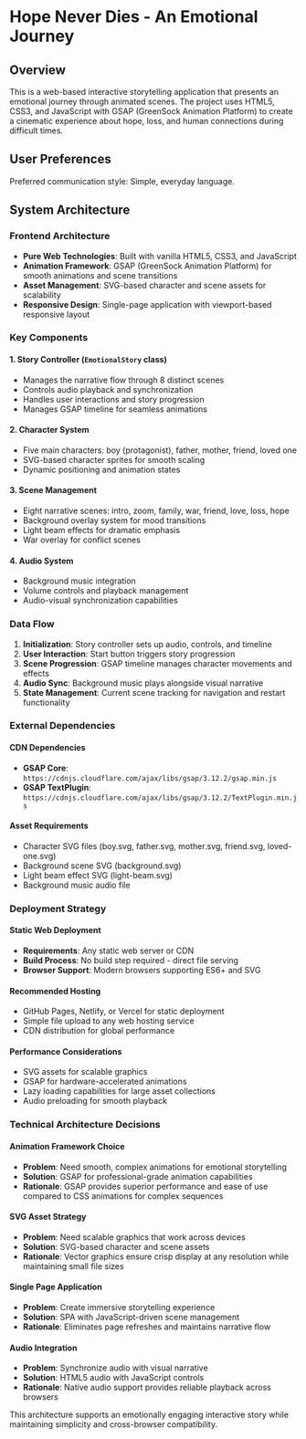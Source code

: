 # Hope Never Dies - An Emotional Journey

## Overview

This is a web-based interactive storytelling application that presents an emotional journey through animated scenes. The project uses HTML5, CSS3, and JavaScript with GSAP (GreenSock Animation Platform) to create a cinematic experience about hope, loss, and human connections during difficult times.

## User Preferences

Preferred communication style: Simple, everyday language.

## System Architecture

### Frontend Architecture
- **Pure Web Technologies**: Built with vanilla HTML5, CSS3, and JavaScript
- **Animation Framework**: GSAP (GreenSock Animation Platform) for smooth animations and scene transitions
- **Asset Management**: SVG-based character and scene assets for scalability
- **Responsive Design**: Single-page application with viewport-based responsive layout

### Key Components

#### 1. Story Controller (`EmotionalStory` class)
- Manages the narrative flow through 8 distinct scenes
- Controls audio playback and synchronization
- Handles user interactions and story progression
- Manages GSAP timeline for seamless animations

#### 2. Character System
- Five main characters: boy (protagonist), father, mother, friend, loved one
- SVG-based character sprites for smooth scaling
- Dynamic positioning and animation states

#### 3. Scene Management
- Eight narrative scenes: intro, zoom, family, war, friend, love, loss, hope
- Background overlay system for mood transitions
- Light beam effects for dramatic emphasis
- War overlay for conflict scenes

#### 4. Audio System
- Background music integration
- Volume controls and playback management
- Audio-visual synchronization capabilities

### Data Flow

1. **Initialization**: Story controller sets up audio, controls, and timeline
2. **User Interaction**: Start button triggers story progression
3. **Scene Progression**: GSAP timeline manages character movements and effects
4. **Audio Sync**: Background music plays alongside visual narrative
5. **State Management**: Current scene tracking for navigation and restart functionality

### External Dependencies

#### CDN Dependencies
- **GSAP Core**: `https://cdnjs.cloudflare.com/ajax/libs/gsap/3.12.2/gsap.min.js`
- **GSAP TextPlugin**: `https://cdnjs.cloudflare.com/ajax/libs/gsap/3.12.2/TextPlugin.min.js`

#### Asset Requirements
- Character SVG files (boy.svg, father.svg, mother.svg, friend.svg, loved-one.svg)
- Background scene SVG (background.svg)
- Light beam effect SVG (light-beam.svg)
- Background music audio file

### Deployment Strategy

#### Static Web Deployment
- **Requirements**: Any static web server or CDN
- **Build Process**: No build step required - direct file serving
- **Browser Support**: Modern browsers supporting ES6+ and SVG

#### Recommended Hosting
- GitHub Pages, Netlify, or Vercel for static deployment
- Simple file upload to any web hosting service
- CDN distribution for global performance

#### Performance Considerations
- SVG assets for scalable graphics
- GSAP for hardware-accelerated animations
- Lazy loading capabilities for large asset collections
- Audio preloading for smooth playback

### Technical Architecture Decisions

#### Animation Framework Choice
- **Problem**: Need smooth, complex animations for emotional storytelling
- **Solution**: GSAP for professional-grade animation capabilities
- **Rationale**: GSAP provides superior performance and ease of use compared to CSS animations for complex sequences

#### SVG Asset Strategy
- **Problem**: Need scalable graphics that work across devices
- **Solution**: SVG-based character and scene assets
- **Rationale**: Vector graphics ensure crisp display at any resolution while maintaining small file sizes

#### Single Page Application
- **Problem**: Create immersive storytelling experience
- **Solution**: SPA with JavaScript-driven scene management
- **Rationale**: Eliminates page refreshes and maintains narrative flow

#### Audio Integration
- **Problem**: Synchronize audio with visual narrative
- **Solution**: HTML5 audio with JavaScript controls
- **Rationale**: Native audio support provides reliable playback across browsers

This architecture supports an emotionally engaging interactive story while maintaining simplicity and cross-browser compatibility.
